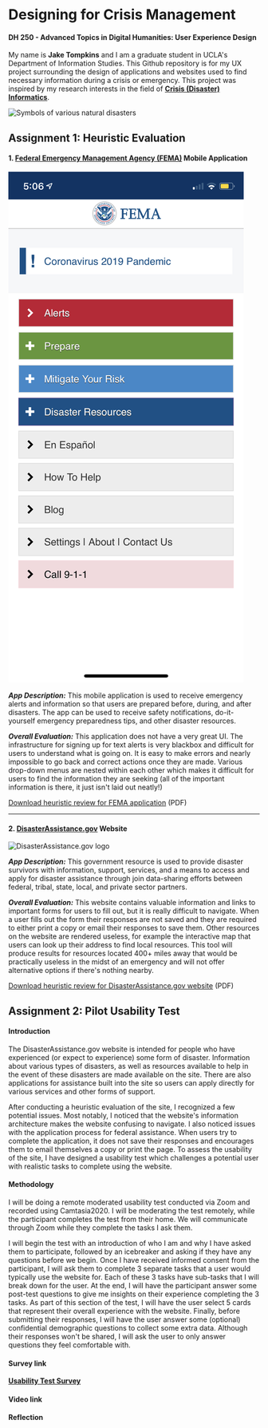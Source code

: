 # Designing for Crisis Management
#### DH 250 - Advanced Topics in Digital Humanities: User Experience Design

My name is **Jake Tompkins** and I am a graduate student in UCLA's Department of Information Studies. This Github repository is for my UX  project surrounding the design of applications and websites used to find necessary information during a crisis or emergency. This project was inspired by my research interests in the field of [**Crisis (Disaster) Informatics**](https://en.wikipedia.org/wiki/Disaster_informatics).

![Symbols of various natural disasters](https://i.pinimg.com/originals/e0/ce/37/e0ce373b2b2b3fe63c8528103a826a4c.jpg)


## Assignment 1: Heuristic Evaluation

#### 1. [**Federal Emergency Management Agency (FEMA)**](https://apps.apple.com/us/app/fema/id474807486) Mobile Application

![FEMA app](FEMA.jpeg)

***App Description:*** This mobile application is used to receive emergency alerts and information so that users are prepared before, during, and after disasters. The app can be used to receive safety notifications, do-it-yourself emergency preparedness tips, and other disaster resources.

***Overall Evaluation:*** This application does not have a very great UI. The infrastructure for signing up for text alerts is very blackbox and difficult for users to understand what is going on. It is easy to make errors and nearly impossible to go back and correct actions once they are made. Various drop-down menus are nested within each other which makes it difficult for users to find the information they are seeking (all of the important information is there, it just isn't laid out neatly!)

<a href="FEMA.pdf" download>Download heuristic review for FEMA application</a> (PDF)

***
#### 2. [**DisasterAssistance.gov**](https://www.disasterassistance.gov/) Website

![DisasterAssistance.gov logo](https://veterans_nexus.s3.amazonaws.com/organizations/disaster-assistance.jpg)

***App Description:*** This government resource is used to provide disaster survivors with information, support, services, and a means to access and apply for disaster assistance through join data-sharing efforts between federal, tribal, state, local, and private sector partners.

***Overall Evaluation:*** This website contains valuable information and links to important forms for users to fill out, but it is really difficult to navigate. When a user fills out the form their responses are not saved and they are required to either print a copy or email their responses to save them. Other resources on the website are rendered useless, for example the interactive map that users can look up their address to find local resources. This tool will produce results for resources located 400+ miles away that would be practically useless in the midst of an emergency and will not offer alternative options if there's nothing nearby.

<a href="DisasterAssistance.pdf" download>Download heuristic review for DisasterAssistance.gov website</a> (PDF)

## Assignment 2: Pilot Usability Test

#### Introduction

The DisasterAssistance.gov website is intended for people who have experienced (or expect to experience) some form of disaster. Information about various types of disasters, as well as resources available to help in the event of these disasters are made available on the site. There are also applications for assistance built into the site so users can apply directly for various services and other forms of support.

After conducting a heuristic evaluation of the site, I recognized a few potential issues. Most notably, I noticed that the website's information architecture makes the website confusing to navigate. I also noticed issues with the application process for federal assistance. When users try to complete the application, it does not save their responses and encourages them to email themselves a copy or print the page. To assess the usability of the site, I have designed a usability test which challenges a potential user with realistic tasks to complete using the website.

#### Methodology

I will be doing a remote moderated usability test conducted via Zoom and recorded using Camtasia2020. I will be moderating the test remotely, while the participant completes the test from their home. We will communicate through Zoom while they complete the tasks I ask them.

I will begin the test with an introduction of who I am and why I have asked them to participate, followed by an icebreaker and asking if they have any questions before we begin. Once I have received informed consent from the participant, I will ask them to complete 3 separate tasks that a user would typically use the website for. Each of these 3 tasks have sub-tasks that I will break down for the user. At the end, I will have the participant answer some post-test questions to give me insights on their experience completing the 3 tasks. As part of this section of the test, I will have the user select 5 cards that represent their overall experience with the website. Finally, before submitting their responses, I will have the user answer some (optional) confidential demographic questions to collect some extra data. Although their responses won't be shared, I will ask the user to only answer questions they feel comfortable with.

#### Survey link

[**Usability Test Survey**](https://forms.gle/qKXMq1hXscVLrmya6)

#### Video link

#### Reflection
